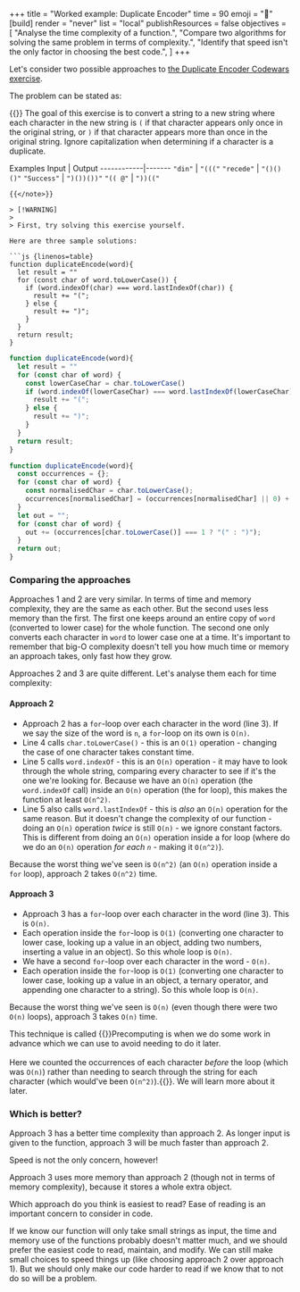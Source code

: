 +++
title = "Worked example: Duplicate Encoder"
time = 90
emoji = "🧰"
[build]
  render = "never"
  list = "local"
  publishResources = false
objectives = [
    "Analyse the time complexity of a function.",
    "Compare two algorithms for solving the same problem in terms of complexity.",
    "Identify that speed isn't the only factor in choosing the best code.",
]
+++

Let's consider two possible approaches to [the Duplicate Encoder Codewars exercise](https://www.codewars.com/kata/54b42f9314d9229fd6000d9c/train/javascript).

The problem can be stated as:

{{<note type="exercise">}}
The goal of this exercise is to convert a string to a new string where each character in the new string is `(` if that character appears only once in the original string, or `)` if that character appears more than once in the original string. Ignore capitalization when determining if a character is a duplicate.

Examples
Input       | Output
------------|-------
`"din"`     | `"((("`
`"recede"`  | `"()()()"`
`"Success"` | `")())())"`
`"(( @"`    | `"))(("`
```
{{</note>}}

> [!WARNING]
>
> First, try solving this exercise yourself.

Here are three sample solutions:

```js {linenos=table}
function duplicateEncode(word){
  let result = ""
  for (const char of word.toLowerCase()) {
    if (word.indexOf(char) === word.lastIndexOf(char)) {
      result += "(";
    } else {
      result += ")";
    }
  }
  return result;
}
```

```js {linenos=table}
function duplicateEncode(word){
  let result = ""
  for (const char of word) {
    const lowerCaseChar = char.toLowerCase()
    if (word.indexOf(lowerCaseChar) === word.lastIndexOf(lowerCaseChar)) {
      result += "(";
    } else {
      result += ")";
    }
  }
  return result;
}
```

```js {linenos=table}
function duplicateEncode(word){
  const occurrences = {};
  for (const char of word) {
    const normalisedChar = char.toLowerCase();
    occurrences[normalisedChar] = (occurrences[normalisedChar] || 0) + 1;
  }
  let out = "";
  for (const char of word) {
    out += (occurrences[char.toLowerCase()] === 1 ? "(" : ")");
  }
  return out;
}
```

### Comparing the approaches

Approaches 1 and 2 are very similar. In terms of time and memory complexity, they are the same as each other. But the second uses less memory than the first. The first one keeps around an entire copy of `word` (converted to lower case) for the whole function. The second one only converts each character in `word` to lower case one at a time. It's important to remember that big-O complexity doesn't tell you how much time or memory an approach takes, only fast how they grow.

Approaches 2 and 3 are quite different. Let's analyse them each for time complexity:

#### Approach 2

* Approach 2 has a `for`-loop over each character in the word (line 3). If we say the size of the word is `n`, a `for`-loop on its own is `O(n)`.
* Line 4 calls `char.toLowerCase()` - this is an `O(1)` operation - changing the case of one character takes constant time.
* Line 5 calls `word.indexOf` - this is an `O(n)` operation - it may have to look through the whole string, comparing every character to see if it's the one we're looking for. Because we have an `O(n)` operation (the `word.indexOf` call) inside an `O(n)` operation (the for loop), this makes the function at least `O(n^2)`.
* Line 5 also calls `word.lastIndexOf` - this is _also_ an `O(n)` operation for the same reason. But it doesn't change the complexity of our function - doing an `O(n)` operation _twice_ is still `O(n)` - we ignore constant factors. This is different from doing an `O(n)` operation inside a for loop (where do we do an `O(n)` operation _for each `n`_ - making it `O(n^2)`).

Because the worst thing we've seen is `O(n^2)` (an `O(n)` operation inside a `for` loop), approach 2 takes `O(n^2)` time.

#### Approach 3

* Approach 3 has a `for`-loop over each character in the word (line 3). This is `O(n)`.
* Each operation inside the `for`-loop is `O(1)` (converting one character to lower case, looking up a value in an object, adding two numbers, inserting a value in an object). So this whole loop is `O(n)`.
* We have a second `for`-loop over each character in the word - `O(n)`.
* Each operation inside the `for`-loop is `O(1)` (converting one character to lower case, looking up a value in an object, a ternary operator, and appending one character to a string). So this whole loop is `O(n)`.

Because the worst thing we've seen is `O(n)` (even though there were two `O(n)` loops), approach 3 takes `O(n)` time.

This technique is called {{<tooltip text="precomputing" title="Precomputing">}}Precomputing is when we do some work in advance which we can use to avoid needing to do it later.<br /><br />Here we counted the occurrences of each character _before_ the loop (which was `O(n)`) rather than needing to search through the string for each character (which would've been `O(n^2)`).{{</tooltip>}}. We will learn more about it later.

### Which is better?

Approach 3 has a better time complexity than approach 2. As longer input is given to the function, approach 3 will be much faster than approach 2.

Speed is not the only concern, however!

Approach 3 uses more memory than approach 2 (though not in terms of memory complexity), because it stores a whole extra object.

Which approach do you think is easiest to read? Ease of reading is an important concern to consider in code.

If we know our function will only take small strings as input, the time and memory use of the functions probably doesn't matter much, and we should prefer the easiest code to read, maintain, and modify. We can still make small choices to speed things up (like choosing approach 2 over approach 1). But we should only make our code harder to read if we know that to not do so will be a problem.
